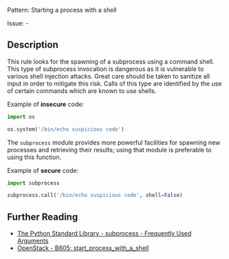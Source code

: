 Pattern: Starting a process with a shell

Issue: -

## Description

This rule looks for the spawning of a subprocess using a command shell. This type of subprocess
invocation is dangerous as it is vulnerable to various shell injection attacks. Great care should be taken to sanitize all input in order to mitigate
this risk. Calls of this type are identified by the use of certain commands which are known to use shells.


Example of **insecure** code:

```python
import os

os.system('/bin/echo suspicious code')
```

The `subprocess` module provides more powerful facilities for spawning new processes and retrieving their results; using that module is preferable to using this function.


Example of **secure** code:

```python
import subprocess

subprocess.call('/bin/echo suspicious code', shell=False)
```

## Further Reading

* [The Python Standard Library - subprocess - Frequently Used Arguments](https://docs.python.org/2/library/subprocess.html#frequently-used-arguments)
* [OpenStack - B605: start_process_with_a_shell](https://docs.openstack.org/developer/bandit/plugins/start_process_with_a_shell.html)
